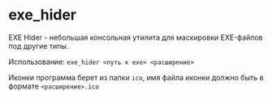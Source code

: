 # exe_hider
EXE Hider - небольшая консольная утилита для маскировки EXE-файлов под другие типы.

Использование: `exe_hider <путь к exe> <расширение>` 

Иконки программа берет из папки `ico`, имя файла иконки должно быть в формате `<расширение>.ico`

